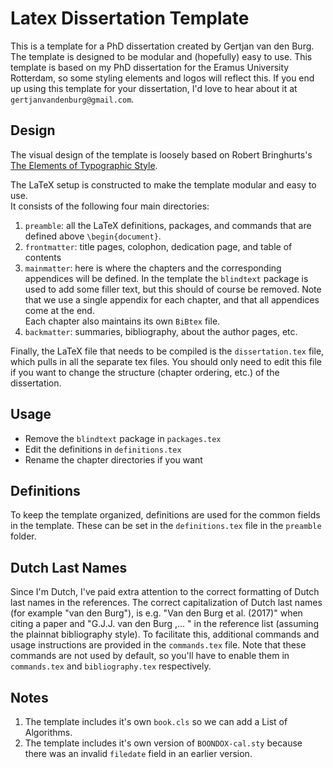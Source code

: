 Latex Dissertation Template
===========================

This is a template for a PhD dissertation created by Gertjan van den Burg. The 
template is designed to be modular and (hopefully) easy to use. This template 
is based on my PhD dissertation for the Eramus University Rotterdam, so some 
styling elements and logos will reflect this. If you end up using this 
template for your dissertation, I'd love to hear about it at 
``gertjanvandenburg@gmail.com``.

## Design

The visual design of the template is loosely based on Robert Bringhurts's [The 
Elements of Typographic 
Style](https://en.wikipedia.org/wiki/The_Elements_of_Typographic_Style).

The LaTeX setup is constructed to make the template modular and easy to use.  
It consists of the following four main directories:

1. ``preamble``: all the LaTeX definitions, packages, and commands that are 
   defined above ``\begin{document}``.
2. ``frontmatter``: title pages, colophon, dedication page, and table of 
   contents
3. ``mainmatter``: here is where the chapters and the corresponding appendices 
   will be defined. In the template the ``blindtext`` package is used to add 
   some filler text, but this should of course be removed. Note that we use a 
   single appendix for each chapter, and that all appendices come at the end.  
   Each chapter also maintains its own ``BiBtex`` file.
4. ``backmatter``: summaries, bibliography, about the author pages, etc.

Finally, the LaTeX file that needs to be compiled is the ``dissertation.tex`` 
file, which pulls in all the separate tex files. You should only need to edit 
this file if you want to change the structure (chapter ordering, etc.) of the 
dissertation.

## Usage

- Remove the ``blindtext`` package in ``packages.tex``
- Edit the definitions in ``definitions.tex``
- Rename the chapter directories if you want

## Definitions

To keep the template organized, definitions are used for the common fields in 
the template. These can be set in the ``definitions.tex`` file in the 
``preamble`` folder.

## Dutch Last Names

Since I'm Dutch, I've paid extra attention to the correct formatting of Dutch 
last names in the references. The correct capitalization of Dutch last names 
(for example "van den Burg"), is e.g. "Van den Burg et al. (2017)" when citing 
a paper and "G.J.J. van den Burg ,... " in the reference list (assuming the 
plainnat bibliography style). To facilitate this, additional commands and 
usage instructions are provided in the ``commands.tex`` file. Note that these 
commands are not used by default, so you'll have to enable them in 
``commands.tex`` and ``bibliography.tex`` respectively.

## Notes

1. The template includes it's own ``book.cls`` so we can add a List of 
   Algorithms.
2. The template includes it's own version of ``BOONDOX-cal.sty`` because there 
   was an invalid ``filedate`` field in an earlier version.

